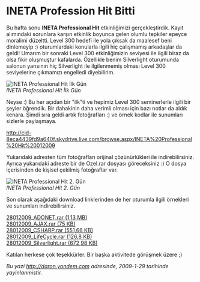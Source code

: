 # INETA Profession Hit Bitti 

Bu hafta sonu **INETA Professional Hit** etkinliğimizi gerçekleştirdik.
Kayıt alımındaki sorunlara karşın etkinlik boyunca gelen olumlu tepkiler
epeyce moralimi düzeltti. Level 300 hedefi ile yola çıksak da maalesef
beni dinlemeyip :) oturumlardaki konularla ilgili hiç çalışmamış
arkadaşlar da geldi! Umarım bir sonraki Level 300 etkinliğimizin
seviyesi ile ilgili biraz da olsa fikir oluşmuştur kafalarda. Özellikle
benim Silverlight oturumunda salonun yarısının hiç Silverlight ile
ilgilenmemiş olması Level 300 seviyelerine çıkmamızı engelledi
diyebilirim.

![INETA Professional Hit İlk
Gün](../media/INETA_Profession_Hit_Bitti/28012009_1.jpg)\
*INETA Professional Hit İlk Gün*

Neyse :) Bu her açıdan bir "ilk"ti ve hepimiz Level 300 seminerlerle
ilgili bir şeyler öğrendik. Bir dahakinin daha verimli olması için bazı
notlar da aldık kenara. Şimdi sıra geldi artık fotoğrafları :) ve örnek
kodlar ile sunumları sizlerle paylaşmaya.

<http://cid-8eca4439fd9a640f.skydrive.live.com/browse.aspx/INETA%20Professional%20Hit%20012009>

Yukarıdaki adresten tüm fotoğrafları orijinal çözünürlükleri ile
indirebilirsiniz. Ayrıca yukarıdaki adreste bir de Ozel.rar dosyası
göreceksiniz :) O dosya içerisinden de kişisel çekilmiş fotoğraflar var.

![INETA Professional Hit 2.
Gün](../media/INETA_Profession_Hit_Bitti/28012009_2.jpg)\
*INETA Professional Hit 2. Gün*

Son olarak aşağıdaki download linklerinden de her oturumla ilgili
örnekleri ve sunumları indirebilirsiniz.

[28012009\_ADONET.rar (1,13
MB)](../media/INETA_Profession_Hit_Bitti/28012009_ADONET.rar)\
[28012009\_AJAX.rar (75
KB)](media/INETA_Profession_Hit_Bitti/28012009_AJAX.rar)\
[28012009\_CSHARP.rar (551,66
KB)](media/INETA_Profession_Hit_Bitti/28012009_CSHARP.rar)\
[28012009\_LifeCycle.rar (126,8
KB)](media/INETA_Profession_Hit_Bitti/28012009_LifeCycle.rar)\
[28012009\_Silverlight.rar (672,98
KB)](media/INETA_Profession_Hit_Bitti/28012009_Silverlight.rar)

Katılan herkese çok teşekkürler. Bir başka aktivitede görüşmek üzere ;)


*Bu yazi http://daron.yondem.com adresinde, 2009-1-29 tarihinde yayinlanmistir.*